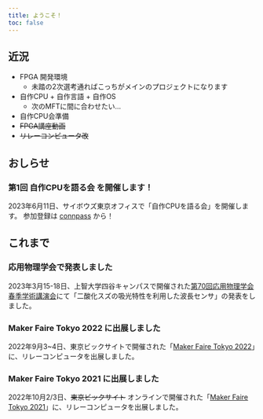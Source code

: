 ```yaml
---
title: ようこそ！
toc: false
---
```


## 近況

- FPGA 開発環境
  - 未踏の2次選考通ればこっちがメインのプロジェクトになります
- 自作CPU + 自作言語 + 自作OS
  - 次のMFTに間に合わせたい…
- 自作CPU会準備
- ~~FPGA講座動画~~
- ~~リレーコンピュータ改~~

## おしらせ

### 第1回 自作CPUを語る会 を開催します！

2023年6月11日、サイボウズ東京オフィスで「自作CPUを語る会」を開催します。
参加登録は [connpass](https://connpass.com/event/278142/) から！

## これまで

### 応用物理学会で発表しました

2023年3月15-18日、上智大学四谷キャンパスで開催された[第70回応用物理学会春季学術講演会](https://meeting.jsap.or.jp/)にて「二酸化スズの吸光特性を利用した波長センサ」の発表をしました。

### Maker Faire Tokyo 2022 に出展しました

2022年9月3~4日、東京ビックサイトで開催された「[Maker Faire Tokyo 2022](https://makezine.jp/event/makers-mft2022/m0083/)」に、リレーコンピュータを出展しました。

### Maker Faire Tokyo 2021 に出展しました

2022年10月2/3日、~~東京ビックサイト~~ オンラインで開催された「[Maker Faire Tokyo 2021](https://makezine.jp/event/makers-mft2021/m0035/)」に、リレーコンピュータを出展しました。

